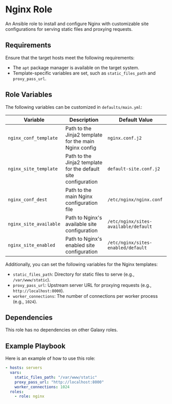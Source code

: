 # Nginx Role

An Ansible role to install and configure Nginx with customizable site configurations for serving static files and proxying requests.

## Requirements

Ensure that the target hosts meet the following requirements:
- The `apt` package manager is available on the target system.
- Template-specific variables are set, such as `static_files_path` and `proxy_pass_url`.

## Role Variables

The following variables can be customized in `defaults/main.yml`:

| Variable               | Description                                       | Default Value                      |
|------------------------|---------------------------------------------------|------------------------------------|
| `nginx_conf_template`  | Path to the Jinja2 template for the main Nginx config | `nginx.conf.j2`                  |
| `nginx_site_template`  | Path to the Jinja2 template for the default site configuration | `default-site.conf.j2`           |
| `nginx_conf_dest`      | Path to the main Nginx configuration file        | `/etc/nginx/nginx.conf`           |
| `nginx_site_available` | Path to Nginx's available site configuration     | `/etc/nginx/sites-available/default` |
| `nginx_site_enabled`   | Path to Nginx's enabled site configuration       | `/etc/nginx/sites-enabled/default` |

Additionally, you can set the following variables for the Nginx templates:
- `static_files_path`: Directory for static files to serve (e.g., `/var/www/static`).
- `proxy_pass_url`: Upstream server URL for proxying requests (e.g., `http://localhost:8000`).
- `worker_connections`: The number of connections per worker process (e.g., `1024`).

## Dependencies

This role has no dependencies on other Galaxy roles.

## Example Playbook

Here is an example of how to use this role:

```yaml
- hosts: servers
  vars:
    static_files_path: "/var/www/static"
    proxy_pass_url: "http://localhost:8000"
    worker_connections: 1024
  roles:
    - role: nginx
